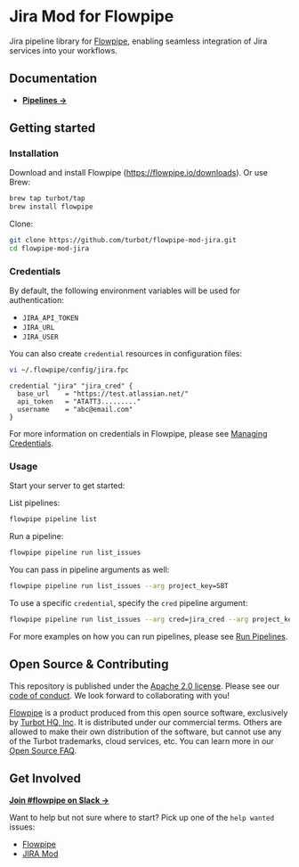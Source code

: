 # Jira Mod for Flowpipe

Jira pipeline library for [Flowpipe](https://flowpipe.io), enabling seamless integration of Jira services into your workflows.

## Documentation

- **[Pipelines →](https://hub.flowpipe.io/mods/turbot/jira/pipelines)**

## Getting started

### Installation

Download and install Flowpipe (https://flowpipe.io/downloads). Or use Brew:

```sh
brew tap turbot/tap
brew install flowpipe
```

Clone:

```sh
git clone https://github.com/turbot/flowpipe-mod-jira.git
cd flowpipe-mod-jira
```

### Credentials

By default, the following environment variables will be used for authentication:

- `JIRA_API_TOKEN`
- `JIRA_URL`
- `JIRA_USER`

You can also create `credential` resources in configuration files:

```sh
vi ~/.flowpipe/config/jira.fpc
```

```hcl
credential "jira" "jira_cred" {
  base_url    = "https://test.atlassian.net/"
  api_token   = "ATATT3........."
  username    = "abc@email.com"
}
```

For more information on credentials in Flowpipe, please see [Managing Credentials](https://flowpipe.io/docs/run/credentials).

### Usage

Start your server to get started:

List pipelines:

```sh
flowpipe pipeline list
```

Run a pipeline:

```sh
flowpipe pipeline run list_issues
```

You can pass in pipeline arguments as well:

```sh
flowpipe pipeline run list_issues --arg project_key=SBT
```

To use a specific `credential`, specify the `cred` pipeline argument:

```sh
flowpipe pipeline run list_issues --arg cred=jira_cred --arg project_key=SBT
```

For more examples on how you can run pipelines, please see [Run Pipelines](https://flowpipe.io/docs/run/pipelines).

## Open Source & Contributing

This repository is published under the [Apache 2.0 license](https://www.apache.org/licenses/LICENSE-2.0). Please see our [code of conduct](https://github.com/turbot/.github/blob/main/CODE_OF_CONDUCT.md). We look forward to collaborating with you!

[Flowpipe](https://flowpipe.io) is a product produced from this open source software, exclusively by [Turbot HQ, Inc](https://turbot.com). It is distributed under our commercial terms. Others are allowed to make their own distribution of the software, but cannot use any of the Turbot trademarks, cloud services, etc. You can learn more in our [Open Source FAQ](https://turbot.com/open-source).

## Get Involved

**[Join #flowpipe on Slack →](https://flowpipe.io/community/join)**

Want to help but not sure where to start? Pick up one of the `help wanted` issues:

- [Flowpipe](https://github.com/turbot/flowpipe/labels/help%20wanted)
- [JIRA Mod](https://github.com/turbot/flowpipe-mod-jira/labels/help%20wanted)
